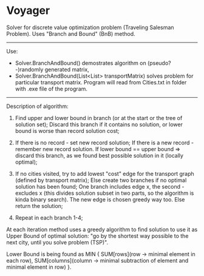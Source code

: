 # Voyager
Solver for discrete value optimization problem (Traveling Salesman Problem). Uses "Branch and Bound" (BnB) method.
___________________________________________________________________________________________________________________________________
Use: 
- Solver.BranchAndBound() demostrates algorithm on (pseudo?-)randomly generated matrix, 
- Solver.BranchAndBound(List<List<int>> transportMatrix) solves problem for particular transport matrix. Program will read from Cities.txt in folder with .exe file of the program.
 ___________________________________________________________________________________________________________________________________
Description of algorithm:
    
  1. Find upper and lower bound in branch (or at the start or the tree of solution set); Discard this branch if it contains no 
     solution, or lower bound is worse than record solution cost;
    
  2. If there is no record - set new record solution;
  If there is a new record - remember new record solution. 
  If lower bound == upper bound => discard this branch, as we found best possible solution in it (locally optimal);
  
  3. If no cities visited, try to add lowest "cost" edge for the transport graph (defined by transport matrix); 
  Else create two branches if no optimal solution has been found; One branch includes edge x, the second - excludes x (this divides solution subset in two parts, so the algorithm is kinda binary search). The new edge is chosen greedy way too. Else return the solution;
  
  5. Repeat in each branch 1-4;
  
  At each iteration method uses a greedy algorithm to find solution to use it as Upper Bound of optimal solution: "go by the
  shortest way possible to the next city, until you solve problem (TSP)".
  
  Lower Bound is being found as MIN {
                                     SUM[rows](row -> minimal element in each row), 
                                     SUM[columns](column -> minimal subtraction of element and minimal element in row)
                                    }.
  
  
